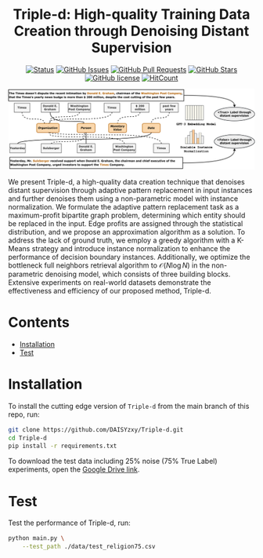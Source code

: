 <div align="center">
<h1>Triple-d: High-quality Training Data Creation through Denoising Distant Supervision</h1>

[![Status](https://img.shields.io/badge/status-active-success.svg)](https://github.com/DAISYzxy/Triple-d)
[![GitHub Issues](https://img.shields.io/github/issues/DAISYzxy/Triple-d.svg)](https://github.com/DAISYzxy/Triple-d/issues)
[![GitHub Pull Requests](https://img.shields.io/github/issues-pr/DAISYzxy/Triple-d.svg)](https://github.com/DAISYzxy/Triple-d/pulls)
[![GitHub Stars](https://img.shields.io/github/stars/DAISYzxy/Triple-d.svg)](https://github.com/DAISYzxy/Triple-d/stargazers)
[![GitHub license](https://img.shields.io/github/license/DAISYzxy/Triple-d.svg)](https://github.com/DAISYzxy/Triple-d/blob/main/LICENSE)
[![HitCount](https://views.whatilearened.today/views/github/DAISYzxy/Triple-d.svg)](https://github.com/DAISYzxy/Triple-d)
</div>

<img src="fig/triple-d_exp.png" width="1000px">

We present Triple-d, a high-quality data creation technique that denoises distant supervision through adaptive pattern replacement in input instances and further denoises them using a non-parametric model with instance normalization. We formulate the adaptive pattern replacement task as a maximum-profit bipartite graph problem, determining which entity should be replaced in the input. Edge profits are assigned through the statistical distribution, and we propose an approximation algorithm as a solution. To address the lack of ground truth, we employ a greedy algorithm with a K-Means strategy and introduce instance normalization to enhance the performance of decision boundary instances. Additionally, we optimize the bottleneck full neighbors retrieval algorithm to $\mathcal{O}(N\log N)$ in the non-parametric denoising model, which consists of three building blocks. Extensive experiments on real-world datasets demonstrate the effectiveness and efficiency of our proposed method, Triple-d.



# Contents

- [Installation](#installation)
- [Test](#test)

# Installation
To install the cutting edge version of `Triple-d` from the main branch of this repo, run:
```bash
git clone https://github.com/DAISYzxy/Triple-d.git
cd Triple-d
pip install -r requirements.txt
```
To download the test data including 25% noise (75% True Label) experiments, open the [Google Drive link](https://drive.google.com/file/d/17w2LXIynHJ845qUVG2m7WFTKmzqxiV5P/view?usp=sharing).


# Test
Test the performance of Triple-d, run:
```bash
python main.py \
    --test_path ./data/test_religion75.csv
```